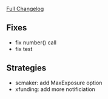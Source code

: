 [Full Changelog](https://github.com/OvictorVieira/promeheux.api/compare/v1.48.1...main)

## Fixes

- fix number() call
- fix test

## Strategies

- scmaker: add MaxExposure option
- xfunding: add more notificiation

